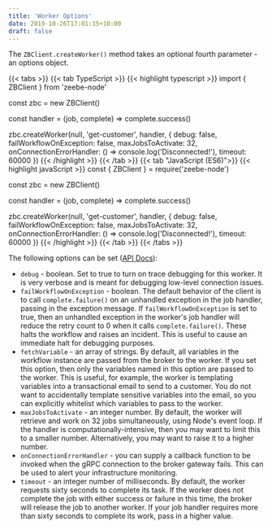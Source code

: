 ```yaml
---
title: 'Worker Options'
date: 2019-10-26T17:01:15+10:00
draft: false
---
```


The `ZBClient.createWorker()` method takes an optional fourth parameter - an options object.

<!-- prettier-ignore -->
{{< tabs >}}
  {{< tab TypeScript >}}
    {{< highlight typescript >}}
import { ZBClient } from 'zeebe-node'

const zbc = new ZBClient()

const handler = (job, complete) => complete.success()

zbc.createWorker(null, 'get-customer', handler, {
    debug: false,
    failWorkflowOnException: false,
    maxJobsToActivate: 32,
    onConnectionErrorHandler: () => console.log('Disconnected!'),
    timeout: 60000
})
{{< /highlight >}}
{{< /tab >}}
{{< tab "JavaScript (ES6)">}}
{{< highlight javaScript >}}
const { ZBClient } = require('zeebe-node')

const zbc = new ZBClient()

const handler = (job, complete) => complete.success()

zbc.createWorker(null, 'get-customer', handler, {
    debug: false,
    failWorkflowOnException: false,
    maxJobsToActivate: 32,
    onConnectionErrorHandler: () => console.log('Disconnected!'),
    timeout: 60000
})
{{< /highlight >}}
{{< /tab >}}
{{< /tabs >}}

The following options can be set ([API Docs](https://creditsenseau.github.io/zeebe-client-node-js/interfaces/zbworkeroptions.html)):

* `debug` - boolean. Set to true to turn on trace debugging for this worker. It is very verbose and is meant for debugging low-level connection issues.
* `failWorkflowOnException` - boolean. The default behavior of the client is to call `complete.failure()` on an unhandled exception in the job handler, passing in the exception message. If `failWorkflowOnException` is set to true, then an unhandled exception in the worker's job handler will reduce the retry count to 0 when it calls `complete.failure()`. These halts the workflow and raises an incident. This is useful to cause an immediate halt for debugging purposes.
* `fetchVariable` - an array of strings. By default, all variables in the workflow instance are passed from the broker to the worker. If you set this option, then only the variables named in this option are passed to the worker. This is useful, for example, the worker is templating variables into a transactional email to send to a customer. You do not want to accidentally template sensitive variables into the email, so you can explicitly whitelist which variables to pass to the worker.
* `maxJobsToActivate` - an integer number. By default, the worker will retrieve and work on 32 jobs simultaneously, using Node's event loop. If the handler is computationally-intensive, then you may want to limit this to a smaller number. Alternatively, you may want to raise it to a higher number.
* `onConnectionErrorHandler` - you can supply a callback function to be invoked when the gRPC connection to the broker gateway fails. This can be used to alert your infrastructure monitoring.
* `timeout` - an integer number of milliseconds. By default, the worker requests sixty seconds to complete its task. If the worker does not complete the job with either success or failure in this time, the broker will release the job to another worker. If your job handler requires more than sixty seconds to complete its work, pass in a higher value.
